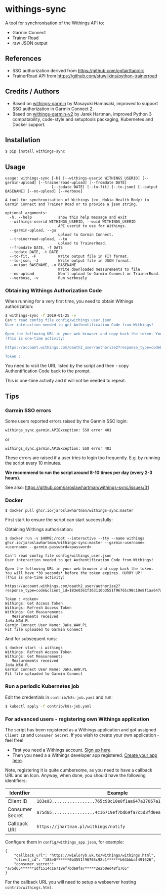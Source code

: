 # withings-sync

A tool for synchronisation of the Withings API to:

- Garmin Connect
- Trainer Road
- raw JSON output

## References

* SSO authorization derived from https://github.com/cpfair/tapiriik
* TrainerRoad API from https://github.com/stuwilkins/python-trainerroad 

## Credits / Authors

* Based on [withings-garmin](https://github.com/ikasamah/withings-garmin) by Masayuki Hamasaki, improved to support SSO authorization in Garmin Connect 2.
* Based on [withings-garmin-v2](https://github.com/jaroslawhartman/withings-garmin-v2) by Jarek Hartman, improved Python 3 compatability, code-style and setuptools packaging, Kubernetes and Docker support.

## Installation

```bash
$ pip install withings-sync
```

## Usage

```
usage: withings-sync [-h] [--withings-userid WITHINGS_USERID] [--garmin-upload] [--trainerroad-upload] [--fromdate DATE]
                     [--todate DATE] [--to-fit] [--to-json] [--output BASENAME] [--no-upload] [--verbose]

A tool for synchronisation of Withings (ex. Nokia Health Body) to Garmin Connect and Trainer Road or to provide a json string.

optional arguments:
  -h, --help            show this help message and exit
  --withings-userid WITHINGS_USERID, --wuid WITHINGS_USERID
                        API userid to use for Withings.
  --garmin-upload, --gu
                        upload to Garmin Connect.
  --trainerroad-upload, --tu
                        upload to TrainerRoad.
  --fromdate DATE, -f DATE
  --todate DATE, -t DATE
  --to-fit, -F          Write output file in FIT format.
  --to-json, -J         Write output file in JSON format.
  --output BASENAME, -o BASENAME
                        Write downloaded measurements to file.
  --no-upload           Won't upload to Garmin Connect or TrainerRoad.
  --verbose, -v         Run verbosely
```

### Obtaining Withings Authorization Code

When running for a very first time, you need to obtain Withings authorization:

```bash
$ withings-sync -f 2019-01-25 -v
Can't read config file config/withings_user.json
User interaction needed to get Authentification Code from Withings!

Open the following URL in your web browser and copy back the token. You will have *30 seconds* before the token expires. HURRY UP!
(This is one-time activity)

https://account.withings.com/oauth2_user/authorize2?response_type=code&client_id=183e03e1f363110b3551f96765c98c10e8f1aa647a37067a1cb64bbbaf491626&state=OK&scope=user.metrics&redirect_uri=https://wieloryb.uk.to/withings/withings.html&

Token :
```

You need to visit the URL listed by the script and then - copy Authentification Code back to the prompt.

This is one-time activity and it will not be needed to repeat.


## Tips

### Garmin SSO errors

Some users reported errors raised by the Garmin SSO login:

```
withings_sync.garmin.APIException: SSO error 401
```

or 

```
withings_sync.garmin.APIException: SSO error 403
```

These errors are raised if a user tries to login too frequently.
E.g. by running the script every 10 minutes.

**We recommend to run the script around 8-10 times per day (every 2-3 hours).**

See also: https://github.com/jaroslawhartman/withings-sync/issues/31

### Docker

```
$ docker pull ghcr.io/jaroslawhartman/withings-sync:master
```

First start to ensure the script can start successfully:


Obtaining Withings authorisation:

```
$ docker run -v $HOME:/root --interactive --tty --name withings ghcr.io/jaroslawhartman/withings-sync:master --garmin-username=<username> --garmin-password=<password>

Can't read config file config/withings_user.json
User interaction needed to get Authentification Code from Withings!

Open the following URL in your web browser and copy back the token. You will have *30 seconds* before the token expires. HURRY UP!
(This is one-time activity)

https://account.withings.com/oauth2_user/authorize2?response_type=code&client_id=183e03e1f363110b3551f96765c98c10e8f1aa647a37067a1cb64bbbaf491626&state=OK&scope=user.metrics&redirect_uri=https://wieloryb.uk.to/withings/withings.html&

Token : <token>
Withings: Get Access Token
Withings: Refresh Access Token
Withings: Get Measurements
   Measurements received
JaHa.WAW.PL
Garmin Connect User Name: JaHa.WAW.PL
Fit file uploaded to Garmin Connect
```

And for subsequent runs:

```
$ docker start -i withings
Withings: Refresh Access Token
Withings: Get Measurements
   Measurements received
JaHa.WAW.PL
Garmin Connect User Name: JaHa.WAW.PL
Fit file uploaded to Garmin Connect
```

### Run a periodic Kubernetes job

Edit the credentials in `contrib/k8s-job.yaml` and run:

```bash
$ kubectl apply -f contrib/k8s-job.yaml
```

### For advanced users - registering own Withings application

The script has been registered as a Withings application and got assigned `Client ID` and `Consumer Secret`. If you wish to create your own application - feel free! 


* First you need a Withings account. [Sign up here](https://account.withings.com/connectionuser/account_create).
* Then you need a a Withings developer app registered. [Create your app here](https://account.withings.com/partner/add_oauth2).

Note, registering it is quite cumbersome, as you need to have a callback URL and an Icon. Anyway, when done, you should have the following identifiers:

| Identfier       |  Example                                                           |
|-----------------|--------------------------------------------------------------------|
| Client ID       | `183e03.................765c98c10e8f1aa647a37067a1......baf491626` |
| Consumer Secret | `a75d65.................4c16719ef7bd69fa7c5d3fd0ea......ed48f1765` |
| Callback URI    | `https://jhartman.pl/withings/notify`                              |

Configure them in `config/withings_app.json`, for example:

```
{
    "callback_url": "https://wieloryb.uk.to/withings/withings.html",
    "client_id": "183e0******0b3551f96765c98c1******b64bbbaf491626",
    "consumer_secret": "a75d65******1df1514c16719ef7bd69fa7*****2e2b0ed48f1765"
}
```

For the callback URL you will need to setup a webserver hosting `contrib/withings.html`.
